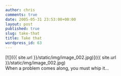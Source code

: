 ```yaml
---
author: chris
comments: true
date: 2005-05-31 23:53:00+00:00
layout: post
published: true
slug: take-that
title: Take that
wordpress_id: 63
---
```


[![]({{ site.url }}/static/img/image_002.jpg)]({{ site.url }}/static/img/image_002.jpg)  
When a problem comes along, you must whip it...
